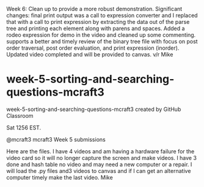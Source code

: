 Week 6:
Clean up to provide a more robust demonstration. Significant changes: final print output was a call to expression converter and I replaced that with a call to print expression by extracting  the data out of the parse tree and printing each element along with parens and spaces. Added a rodeo expression for demo in the video and cleaned up some commenting. supports a better and timely review of the binary tree file with focus on post order traversal, post order evaluation, and print expression (inorder). Updated video completed and will be provided to canvas. v/r Mike

# week-5-sorting-and-searching-questions-mcraft3
week-5-sorting-and-searching-questions-mcraft3 created by GitHub Classroom

Sat 1256 EST. 

@mcraft3
mcraft3 Week 5 submissions

Here are the files. I have 4 videos and am having a hardware failure for the video card 
so it will no longer capture the screen and make videos. I have 3 done and hash table no 
video and may need a new computer or a repair. I will load the .py files and3 videos to 
canvas and if I can get an alternative computer timely make the last video. Mike
